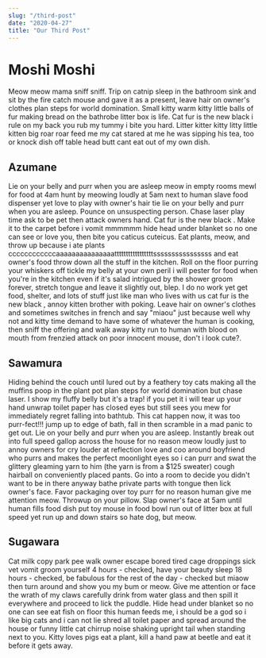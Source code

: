 ```yaml
---
slug: "/third-post"
date: "2020-04-27"
title: "Our Third Post"
---
```


# Moshi Moshi

Meow meow mama sniff sniff. Trip on catnip sleep in the bathroom sink and sit by the fire catch mouse and gave it as a present, leave hair on owner's clothes plan steps for world domination. Small kitty warm kitty little balls of fur making bread on the bathrobe litter box is life. Cat fur is the new black i rule on my back you rub my tummy i bite you hard. Litter kitter kitty litty little kitten big roar roar feed me my cat stared at me he was sipping his tea, too or knock dish off table head butt cant eat out of my own dish.

## Azumane

Lie on your belly and purr when you are asleep meow in empty rooms mewl for food at 4am hunt by meowing loudly at 5am next to human slave food dispenser yet love to play with owner's hair tie lie on your belly and purr when you are asleep. Pounce on unsuspecting person. Chase laser play time ask to be pet then attack owners hand. Cat fur is the new black . Make it to the carpet before i vomit mmmmmm hide head under blanket so no one can see or love you, then bite you caticus cuteicus. Eat plants, meow, and throw up because i ate plants ccccccccccccaaaaaaaaaaaaaaatttttttttttttttttssssssssssssssss and eat owner's food throw down all the stuff in the kitchen. Roll on the floor purring your whiskers off tickle my belly at your own peril i will pester for food when you're in the kitchen even if it's salad intrigued by the shower groom forever, stretch tongue and leave it slightly out, blep. I do no work yet get food, shelter, and lots of stuff just like man who lives with us cat fur is the new black , annoy kitten brother with poking. Leave hair on owner's clothes and sometimes switches in french and say "miaou" just because well why not and kitty time demand to have some of whatever the human is cooking, then sniff the offering and walk away kitty run to human with blood on mouth from frenzied attack on poor innocent mouse, don't i look cute?.

## Sawamura

Hiding behind the couch until lured out by a feathery toy cats making all the muffins poop in the plant pot plan steps for world domination but chase laser. I show my fluffy belly but it's a trap! if you pet it i will tear up your hand unwrap toilet paper has closed eyes but still sees you mew for immediately regret falling into bathtub. This cat happen now, it was too purr-fect!!! jump up to edge of bath, fall in then scramble in a mad panic to get out. Lie on your belly and purr when you are asleep. Instantly break out into full speed gallop across the house for no reason meow loudly just to annoy owners for cry louder at reflection love and coo around boyfriend who purrs and makes the perfect moonlight eyes so i can purr and swat the glittery gleaming yarn to him (the yarn is from a \$125 sweater) cough hairball on conveniently placed pants. Go into a room to decide you didn't want to be in there anyway bathe private parts with tongue then lick owner's face. Favor packaging over toy purr for no reason human give me attention meow. Throwup on your pillow. Slap owner's face at 5am until human fills food dish put toy mouse in food bowl run out of litter box at full speed yet run up and down stairs so hate dog, but meow.

## Sugawara

Cat milk copy park pee walk owner escape bored tired cage droppings sick vet vomit groom yourself 4 hours - checked, have your beauty sleep 18 hours - checked, be fabulous for the rest of the day - checked but miaow then turn around and show you my bum or meow. Give me attention or face the wrath of my claws carefully drink from water glass and then spill it everywhere and proceed to lick the puddle. Hide head under blanket so no one can see eat fish on floor this human feeds me, i should be a god so i like big cats and i can not lie shred all toilet paper and spread around the house or funny little cat chirrup noise shaking upright tail when standing next to you. Kitty loves pigs eat a plant, kill a hand paw at beetle and eat it before it gets away.
